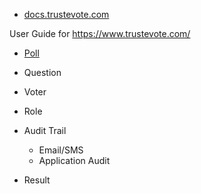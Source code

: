 * [docs.trustevote.com](docs.trustevote.com)

User Guide for https://www.trustevote.com/

* [Poll](poll/poll.md)

* Question

* Voter

* Role

* Audit Trail

  * Email/SMS
  * Application Audit

* Result

